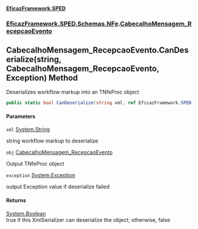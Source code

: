 #### [EficazFramework.SPED](EficazFrameworkSPED.md 'EficazFramework SPED')
### [EficazFramework.SPED.Schemas.NFe](EficazFramework.SPED.Schemas.NFe.md 'EficazFramework.SPED.Schemas.NFe').[CabecalhoMensagem_RecepcaoEvento](EficazFramework.SPED.Schemas.NFe/CabecalhoMensagem_RecepcaoEvento.md 'EficazFramework.SPED.Schemas.NFe.CabecalhoMensagem_RecepcaoEvento')

## CabecalhoMensagem_RecepcaoEvento.CanDeserialize(string, CabecalhoMensagem_RecepcaoEvento, Exception) Method

Deserializes workflow markup into an TNfeProc object

```csharp
public static bool CanDeserialize(string xml, ref EficazFramework.SPED.Schemas.NFe.CabecalhoMensagem_RecepcaoEvento obj, ref System.Exception exception);
```
#### Parameters

<a name='EficazFramework.SPED.Schemas.NFe.CabecalhoMensagem_RecepcaoEvento.CanDeserialize(string,EficazFramework.SPED.Schemas.NFe.CabecalhoMensagem_RecepcaoEvento,System.Exception).xml'></a>

`xml` [System.String](https://docs.microsoft.com/en-us/dotnet/api/System.String 'System.String')

string workflow markup to deserialize

<a name='EficazFramework.SPED.Schemas.NFe.CabecalhoMensagem_RecepcaoEvento.CanDeserialize(string,EficazFramework.SPED.Schemas.NFe.CabecalhoMensagem_RecepcaoEvento,System.Exception).obj'></a>

`obj` [CabecalhoMensagem_RecepcaoEvento](EficazFramework.SPED.Schemas.NFe/CabecalhoMensagem_RecepcaoEvento.md 'EficazFramework.SPED.Schemas.NFe.CabecalhoMensagem_RecepcaoEvento')

Output TNfeProc object

<a name='EficazFramework.SPED.Schemas.NFe.CabecalhoMensagem_RecepcaoEvento.CanDeserialize(string,EficazFramework.SPED.Schemas.NFe.CabecalhoMensagem_RecepcaoEvento,System.Exception).exception'></a>

`exception` [System.Exception](https://docs.microsoft.com/en-us/dotnet/api/System.Exception 'System.Exception')

output Exception value if deserialize failed

#### Returns
[System.Boolean](https://docs.microsoft.com/en-us/dotnet/api/System.Boolean 'System.Boolean')  
true if this XmlSerializer can deserialize the object; otherwise, false
